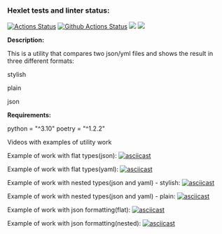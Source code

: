 ### Hexlet tests and linter status:
[![Actions Status](https://github.com/CyberWarrior91/python-project-50/workflows/hexlet-check/badge.svg)](https://github.com/CyberWarrior91/python-project-50/actions)
[![Github Actions Status](https://github.com/hexlet-boilerplates/python-package/workflows/Python%20CI/badge.svg)](https://github.com/hexlet-boilerplates/python-package/actions)
<a href="https://codeclimate.com/github/CyberWarrior91/python-project-50/maintainability"><img src="https://api.codeclimate.com/v1/badges/f25c5926e3d066408ca5/maintainability" /></a>
<a href="https://codeclimate.com/github/CyberWarrior91/python-project-50/test_coverage"><img src="https://api.codeclimate.com/v1/badges/f25c5926e3d066408ca5/test_coverage" /></a>


**Description:**

This is a utility that compares two json/yml files and shows the result in three different formats:

stylish

plain

json

**Requirements:**

python = "^3.10"
poetry = "^1.2.2"

Videos with examples of utility work

Example of work with flat types(json):
[![asciicast](https://asciinema.org/a/83Bbna2wl4CtDFJ4V0wXYgRKc.svg)](https://asciinema.org/a/83Bbna2wl4CtDFJ4V0wXYgRKc)

Example of work with flat types(yaml):
[![asciicast](https://asciinema.org/a/o8yfd7xp0qdiJJeLkeiNGV4PN.svg)](https://asciinema.org/a/o8yfd7xp0qdiJJeLkeiNGV4PN)

Example of work with nested types(json and yaml) - stylish:
[![asciicast](https://asciinema.org/a/p136ldfRFM91yUXjpMBhhVQbI.svg)](https://asciinema.org/a/p136ldfRFM91yUXjpMBhhVQbI)

Example of work with nested types(json and yaml) - plain:
[![asciicast](https://asciinema.org/a/X1b4Ea1hWaO92L6OjAGxbfHQk.svg)](https://asciinema.org/a/X1b4Ea1hWaO92L6OjAGxbfHQk)

Example of work with json formatting(flat):
[![asciicast](https://asciinema.org/a/J5QwtoZ9RMlblbYfKzBRP9HlM.svg)](https://asciinema.org/a/Di6SE85kZ5071dzhjlAgLV31r)

Example of work with json formatting(nested):
[![asciicast](https://asciinema.org/a/J5QwtoZ9RMlblbYfKzBRP9HlM.svg)](https://asciinema.org/a/ahIHEantLkWmqqrAcZYOox5sg)

